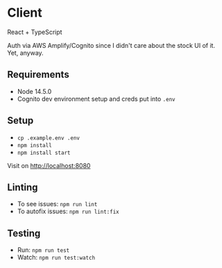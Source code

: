 # Client

React + TypeScript

Auth via AWS Amplify/Cognito since I didn't care about the stock UI of it. Yet, anyway.

## Requirements

- Node 14.5.0
- Cognito dev environment setup and creds put into `.env`

## Setup

- `cp .example.env .env`
- `npm install`
- `npm install start`

Visit on [http://localhost:8080](http://localhost:8080)

## Linting

- To see issues: `npm run lint`
- To autofix issues: `npm run lint:fix`

## Testing

- Run: `npm run test`
- Watch: `npm run test:watch`
